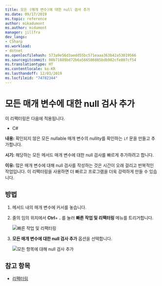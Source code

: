 ```yaml
---
title: 모든 (매개 변수)에 대한 null 검사 추가
ms.date: 09/17/2019
ms.topic: reference
author: mikadumont
ms.author: midumont
manager: jillfra
dev_langs:
- CSharp
ms.workload:
- dotnet
ms.openlocfilehash: 573a9e56d3aedd55bc571eaaa363b42a53019566
ms.sourcegitcommit: 00b71889bd72b6a566586885bdb982cfe807cf54
ms.translationtype: HT
ms.contentlocale: ko-KR
ms.lasthandoff: 12/03/2019
ms.locfileid: "74782344"
---
```

# <a name="add-null-checks-for-all-parameters"></a>모든 매개 변수에 대한 null 검사 추가 

이 리팩터링은 다음에 적용됩니다. 

- C# 

**내용:** 확인되지 않은 모든 nullable 매개 변수의 nullity를 확인하는 `if` 문을 만들고 추가합니다. 

**시기:** 해당하는 모든 메서드 매개 변수에 대한 null 검사를 빠르게 추가하려고 합니다.

**이유:** 많은 매개 변수에 대해 null 검사를 작성하는 것은 시간이 오래 걸리고 반복적인 작업입니다. 이 리팩터링을 사용하면 더 빠르고 프로그램을 더욱 강력하게 만들 수 있습니다.  

## <a name="how-to"></a>방법 

1. 메서드 내의 매개 변수에 커서를 놓습니다.

2. 줄의 임의 위치에서 **Ctrl**+ **.** 를 눌러 **빠른 작업 및 리팩터링** 메뉴를 트리거합니다.

   ![빠른 작업 및 리팩터링](media/add-null-checks-for-all-parameters.png)
   
3. **모든 매개 변수에 대한 null 검사 추가** 옵션을 선택합니다.

   ![모든 항목에 대해 null 검사 추가](media/add-null-checks-for-all.png) 

## <a name="see-also"></a>참고 항목 

- [리팩터링](../refactoring-in-visual-studio.md)
